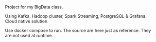 Project for my BigData class.

Using Kafka, Hadoop cluster, Spark Streaming, PostgreSQL & Grafana.
Cloud native solution.

Use docker compose to run.
The source are here just as reference. They are not used at runtime.